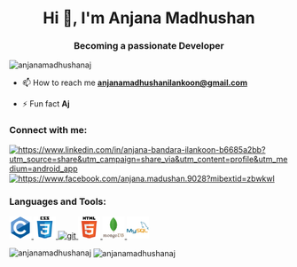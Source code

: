 <h1 align="center">Hi 👋, I'm Anjana Madhushan</h1>
<h3 align="center">Becoming a passionate Developer</h3>

<p align="left"> <img src="https://komarev.com/ghpvc/?username=anjanamadhushanaj&label=Profile%20views&color=0e75b6&style=flat" alt="anjanamadhushanaj" /> </p>

- 📫 How to reach me **anjanamadhushanilankoon@gmail.com**

- ⚡ Fun fact **Aj**

<h3 align="left">Connect with me:</h3>
<p align="left">
<a href="https://linkedin.com/in/https://www.linkedin.com/in/anjana-bandara-ilankoon-b6685a2bb?utm_source=share&utm_campaign=share_via&utm_content=profile&utm_medium=android_app" target="blank"><img align="center" src="https://raw.githubusercontent.com/rahuldkjain/github-profile-readme-generator/master/src/images/icons/Social/linked-in-alt.svg" alt="https://www.linkedin.com/in/anjana-bandara-ilankoon-b6685a2bb?utm_source=share&utm_campaign=share_via&utm_content=profile&utm_medium=android_app" height="30" width="40" /></a>
<a href="https://fb.com/https://www.facebook.com/anjana.madushan.9028?mibextid=zbwkwl" target="blank"><img align="center" src="https://raw.githubusercontent.com/rahuldkjain/github-profile-readme-generator/master/src/images/icons/Social/facebook.svg" alt="https://www.facebook.com/anjana.madushan.9028?mibextid=zbwkwl" height="30" width="40" /></a>
</p>

<h3 align="left">Languages and Tools:</h3>
<p align="left"> <a href="https://www.cprogramming.com/" target="_blank" rel="noreferrer"> <img src="https://raw.githubusercontent.com/devicons/devicon/master/icons/c/c-original.svg" alt="c" width="40" height="40"/> </a> <a href="https://www.w3schools.com/css/" target="_blank" rel="noreferrer"> <img src="https://raw.githubusercontent.com/devicons/devicon/master/icons/css3/css3-original-wordmark.svg" alt="css3" width="40" height="40"/> </a> <a href="https://git-scm.com/" target="_blank" rel="noreferrer"> <img src="https://www.vectorlogo.zone/logos/git-scm/git-scm-icon.svg" alt="git" width="40" height="40"/> </a> <a href="https://www.w3.org/html/" target="_blank" rel="noreferrer"> <img src="https://raw.githubusercontent.com/devicons/devicon/master/icons/html5/html5-original-wordmark.svg" alt="html5" width="40" height="40"/> </a> <a href="https://www.mongodb.com/" target="_blank" rel="noreferrer"> <img src="https://raw.githubusercontent.com/devicons/devicon/master/icons/mongodb/mongodb-original-wordmark.svg" alt="mongodb" width="40" height="40"/> </a> <a href="https://www.mysql.com/" target="_blank" rel="noreferrer"> <img src="https://raw.githubusercontent.com/devicons/devicon/master/icons/mysql/mysql-original-wordmark.svg" alt="mysql" width="40" height="40"/> </a> </p>

<p><img align="left" src="https://github-readme-stats.vercel.app/api/top-langs?username=anjanamadhushanaj&show_icons=true&locale=en&layout=compact" alt="anjanamadhushanaj" /></p>

<p>&nbsp;<img align="center" src="https://github-readme-stats.vercel.app/api?username=anjanamadhushanaj&show_icons=true&locale=en" alt="anjanamadhushanaj" /></p>
